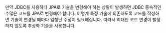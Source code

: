 만약 JDBC를 사용하다 JPA로 기술을 변경해야 하는 상황이 발생하면 JDBC 종속적인 수많은 코드를 JPA로 변경해야 합니다.
이렇게 특정 기술에 의존하도록 코드를 작성하면 기술이 변경될 때마다 엄청난 수정이 필요해집니다.
따라서 최대한 코드 변경이 발생하지 않도록 추상화 기술을 사용합니다.